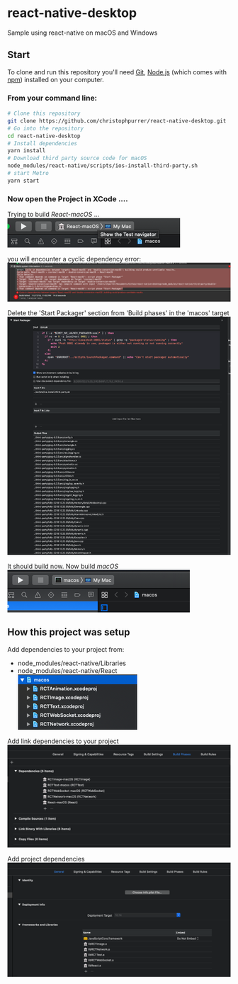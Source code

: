 # react-native-desktop
Sample using react-native on macOS and Windows

## Start

To clone and run this repository you'll need [Git](https://git-scm.com), [Node.js](https://nodejs.org/en/download/) (which comes with [npm](http://npmjs.com)) installed on your computer. 

### From your command line:

```bash
# Clone this repository
git clone https://github.com/christophpurrer/react-native-desktop.git
# Go into the repository
cd react-native-desktop
# Install dependencies
yarn install
# Download third party source code for macOS
node_modules/react-native/scripts/ios-install-third-party.sh 
# start Metro
yarn start
```
### Now open the Project in XCode ....

Trying to build *React-macOS* ...
![React-macOS](doc/buildReactmacOS.png)

you will encounter a cyclic dependency error:
![cyclic dependency error](doc/buildErrorCyclicDependency.png)

Delete the 'Start Packager' section from 'Build  phases' in the 'macos' target
![Delete Start Packager](doc/deleteStartPackager.png)

It should build now.
Now build *macOS*
![macOS](doc/buildmacOS.png)

## How this project was setup
Add dependencies to your project from:
- node_modules/react-native/Libraries
- node_modules/react-native/React
![Project dependencies](doc/dependencies.png)

Add link dependencies to your project
![Link dependencies](doc/linkDependencies.png)

Add project dependencies
![Frameworks](doc/addDependencies.png)